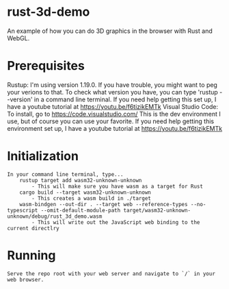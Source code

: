 # rust-3d-demo
  An example of how you can do 3D graphics in the browser with Rust and WebGL.

# Prerequisites
  Rustup: 
    I'm using version 1.19.0.  If you have trouble, you might want to peg your verions to that.
    To check what version you have, you can type 'rustup --version' in a command line terminal.
    If you need help getting this set up, I have a youtube tutorial at https://youtu.be/f6tizikEMTk
  Visual Studio Code: 
    To install, go to https://code.visualstudio.com/
    This is the dev environment I use, but of course you can use your favorite.
    If you need help getting this environment set up, I have a youtube tutorial at https://youtu.be/f6tizikEMTk

# Initialization
    In your command line terminal, type...
        rustup target add wasm32-unknown-unknown
            - This will make sure you have wasm as a target for Rust
        cargo build --target wasm32-unknown-unknown
            - This creates a wasm build in ./target
        wasm-bindgen --out-dir . --target web --reference-types --no-typescript --omit-default-module-path target/wasm32-unknown-unknown/debug/rust_3d_demo.wasm
            - This will write out the JavaScript web binding to the current directlry

# Running
    Serve the repo root with your web server and navigate to `/` in your web browser.
